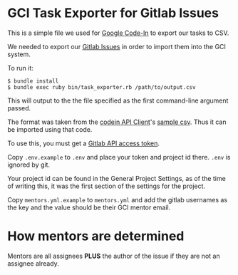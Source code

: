 # GCI Task Exporter for Gitlab Issues

This is a simple file we used for [Google Code-In](https://codein.withgoogle.com) to export our tasks to CSV.

We needed to export our [Gitlab Issues](https://gitlab.com/librehealth/gci/issues) in order to import them into the GCI system.

To run it:

``` shell
$ bundle install
$ bundle exec ruby bin/task_exporter.rb /path/to/output.csv
```

This will output to the the file specified as the first command-line argument passed.

The format was taken from the [codein API Client](https://code.googlesource.com/codein/api)'s [sample csv](https://code.googlesource.com/codein/api/+/master/sample.csv). Thus it can be imported using that code.

To use this, you must get a [Gitlab API access token](https://gitlab.com/profile/personal_access_tokens).

Copy `.env.example` to `.env` and place your token and project id there. `.env` is ignored by git.

Your project id can be found in the General Project Settings, as of the time of writing this, it was the first section of the settings for the project.

Copy `mentors.yml.example` to `mentors.yml` and add the gitlab usernames as the key and the value should be their GCI mentor email.

# How mentors are determined

Mentors are all assignees **PLUS** the author of the issue if they are not an assignee already.
